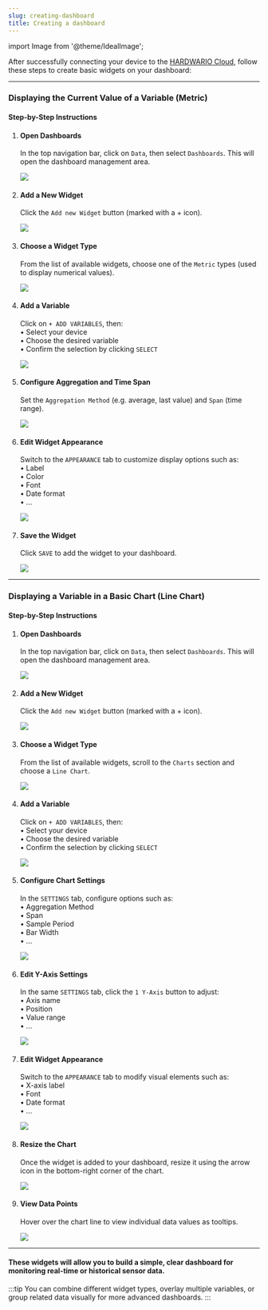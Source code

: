 ```yaml
---
slug: creating-dashboard
title: Creating a dashboard
---
```

import Image from '@theme/IdealImage';


After successfully connecting your device to the [HARDWARIO Cloud](https://hardwario.cloud/), follow these steps to create basic widgets on your dashboard:

---

### Displaying the Current Value of a Variable (Metric)

#### Step-by-Step Instructions

1. #### **Open Dashboards**  
   In the top navigation bar, click on `Data`, then select `Dashboards`. This will open the dashboard management area.

   ![](ubidots-metric-0.png)

2. #### **Add a New Widget**  
   Click the `Add new Widget` button (marked with a + icon).

   ![](ubidots-metric-1.png)

3. #### **Choose a Widget Type**  
   From the list of available widgets, choose one of the `Metric` types (used to display numerical values).

   ![](ubidots-metric-2.png)

4. #### **Add a Variable**  
   Click on `+ ADD VARIABLES`, then:  
   • Select your device  
   • Choose the desired variable  
   • Confirm the selection by clicking `SELECT`

   ![](ubidots-metric-3.png)

5. #### **Configure Aggregation and Time Span**  
   Set the `Aggregation Method` (e.g. average, last value) and `Span` (time range).

   ![](ubidots-metric-7.png)

6. #### **Edit Widget Appearance**  
   Switch to the `APPEARANCE` tab to customize display options such as:  
   • Label  
   • Color  
   • Font  
   • Date format  
   • ...  

    ![](ubidots-metric-8.png)

7. #### **Save the Widget**  
   Click `SAVE` to add the widget to your dashboard.

    ![](ubidots-metric-9.png)

---

### Displaying a Variable in a Basic Chart (Line Chart)

#### Step-by-Step Instructions

1. #### **Open Dashboards**  
   In the top navigation bar, click on `Data`, then select `Dashboards`. This will open the dashboard management area.

    ![](ubidots-chart-0.png)

2. #### **Add a New Widget**  
   Click the `Add new Widget` button (marked with a + icon).

    ![](ubidots-chart-1.png)

3. #### **Choose a Widget Type**  
   From the list of available widgets, scroll to the `Charts` section and choose a `Line Chart`.

    ![](ubidots-chart-2.png)

4. #### **Add a Variable**  
   Click on `+ ADD VARIABLES`, then:  
   • Select your device  
   • Choose the desired variable  
   • Confirm the selection by clicking `SELECT`

    ![](ubidots-chart-3.png)

5. #### **Configure Chart Settings**  
   In the `SETTINGS` tab, configure options such as:  
   • Aggregation Method  
   • Span  
   • Sample Period  
   • Bar Width  
   • ...

   ![](ubidots-chart-7.png)

6. #### **Edit Y-Axis Settings**  
   In the same `SETTINGS` tab, click the `1 Y-Axis` button to adjust:  
   • Axis name  
   • Position  
   • Value range  
   • ...

    ![](ubidots-chart-8.png)

7. #### **Edit Widget Appearance**  
   Switch to the `APPEARANCE` tab to modify visual elements such as:  
   • X-axis label  
   • Font  
   • Date format  
   • ...

   ![](ubidots-chart-9.png)

8. #### **Resize the Chart**  
   Once the widget is added to your dashboard, resize it using the arrow icon in the bottom-right corner of the chart.

    ![](ubidots-chart-10.png)

9. #### **View Data Points**  
   Hover over the chart line to view individual data values as tooltips.

    ![](ubidots-chart-12.png)
---

#### These widgets will allow you to build a simple, clear dashboard for monitoring real-time or historical sensor data.

:::tip
You can combine different widget types, overlay multiple variables, or group related data visually for more advanced dashboards.
:::